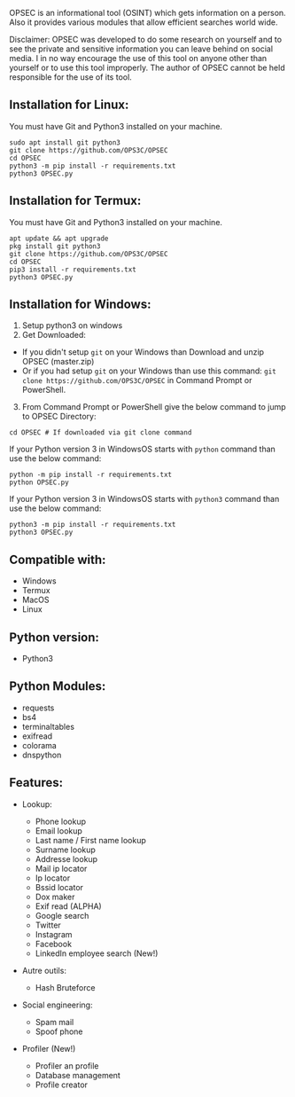OPSEC is an informational tool (OSINT) which gets information on a person. Also it provides various modules that allow efficient searches world wide.

Disclaimer: OPSEC was developed to do some research on yourself and to see the private and sensitive information you can leave behind on social media.  I in no way encourage the use of this tool on anyone other than yourself or to use this tool improperly. The author of OPSEC cannot be held responsible for the use of its tool.

## Installation for Linux:
You must have Git and Python3 installed on your machine.
```
sudo apt install git python3
git clone https://github.com/OPS3C/OPSEC
cd OPSEC
python3 -m pip install -r requirements.txt
python3 OPSEC.py
```

## Installation for Termux:
You must have Git and Python3 installed on your machine.
```
apt update && apt upgrade
pkg install git python3
git clone https://github.com/OPS3C/OPSEC
cd OPSEC
pip3 install -r requirements.txt
python3 OPSEC.py
```

## Installation for Windows:
1. Setup python3 on windows
2. Get Downloaded:
- If you didn't setup `git` on your Windows than Download and unzip OPSEC (master.zip)
- Or if you had setup `git` on your Windows than use this command: `git clone https://github.com/OPS3C/OPSEC` in Command Prompt or PowerShell.
3. From Command Prompt or PowerShell give the below command to jump to OPSEC Directory:
```
cd OPSEC # If downloaded via git clone command
```
If your Python version 3 in WindowsOS starts with `python` command than use the below command:
```
python -m pip install -r requirements.txt
python OPSEC.py
```
If your Python version 3 in WindowsOS starts with `python3` command than use the below command:
```
python3 -m pip install -r requirements.txt
python3 OPSEC.py
```

## Compatible with:
- Windows
- Termux
- MacOS
- Linux

## Python version:
- Python3

## Python Modules:
- requests
- bs4
- terminaltables
- exifread
- colorama
- dnspython

## Features:
- Lookup:
	- Phone lookup
	- Email lookup
	- Last name / First name lookup
	- Surname lookup
	- Addresse lookup
	- Mail ip locator
	- Ip locator
	- Bssid locator
	- Dox maker
	- Exif read (ALPHA)
	- Google search
	- Twitter
	- Instagram
	- Facebook
	- LinkedIn employee search (New!)

- Autre outils:
	- Hash Bruteforce

- Social engineering:
	- Spam mail
	- Spoof phone

- Profiler (New!)
	- Profiler an profile
	- Database management
	- Profile creator
